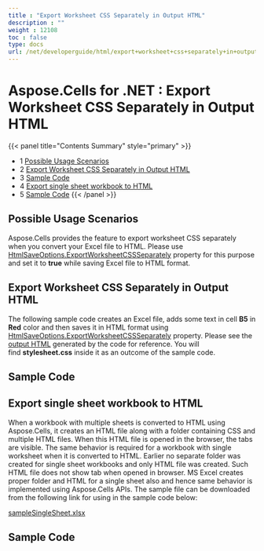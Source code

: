 ```yaml
---
title : "Export Worksheet CSS Separately in Output HTML" 
description : "" 
weight : 12108 
toc : false
type: docs
url: /net/developerguide/html/export+worksheet+css+separately+in+output+html/
---
```


# Aspose.Cells for .NET : Export Worksheet CSS Separately in Output HTML


{{< panel title="Contents Summary" style="primary" >}}
*   1 [Possible Usage Scenarios](#possible-usage-scenarios)
*   2 [Export Worksheet CSS Separately in Output HTML](#export-worksheet-css-separately-in-output-html)
*   3 [Sample Code](#sample-code)
*   4 [Export single sheet workbook to HTML](#export-single-sheet-workbook-to-html)
*   5 [Sample Code](#sample-code)
{{< /panel >}}
 

## Possible Usage Scenarios

Aspose.Cells provides the feature to export worksheet CSS separately when you convert your Excel file to HTML. Please use [HtmlSaveOptions.ExportWorksheetCSSSeparately](https://apireference.aspose.com/net/cells/aspose.cells/htmlsaveoptions/properties/exportworksheetcssseparately) property for this purpose and set it to **true** while saving Excel file to HTML format.

## Export Worksheet CSS Separately in Output HTML

The following sample code creates an Excel file, adds some text in cell **B5** in **Red** color and then saves it in HTML format using [HtmlSaveOptions.ExportWorksheetCSSSeparately](https://apireference.aspose.com/net/cells/aspose.cells/htmlsaveoptions/properties/exportworksheetcssseparately) property. Please see the [output HTML](https://docs2.aspose.com/cells/net/attachments/60229044/60489766.zip) generated by the code for reference. You will find **stylesheet.css** inside it as an outcome of the sample code.

## Sample Code

## Export single sheet workbook to HTML

When a workbook with multiple sheets is converted to HTML using Aspose.Cells, it creates an HTML file along with a folder containing CSS and multiple HTML files. When this HTML file is opened in the browser, the tabs are visible. The same behavior is required for a workbook with single worksheet when it is converted to HTML. Earlier no separate folder was created for single sheet workbooks and only HTML file was created. Such HTML file does not show tab when opened in browser. MS Excel creates proper folder and HTML for a single sheet also and hence same behavior is implemented using Aspose.Cells APIs. The sample file can be downloaded from the following link for using in the sample code below:

[sampleSingleSheet.xlsx](https://docs2.aspose.com/cells/net/attachments/60229044/79527937.xlsx)  

## Sample Code


